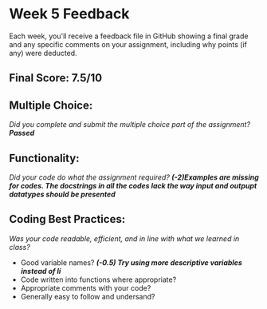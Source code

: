 # Week 5 Feedback
Each week, you'll receive a feedback file in GitHub showing a final grade and any specific comments on your assignment, including why points (if any) were deducted.


## Final Score: 7.5/10

## Multiple Choice:
_Did you complete and submit the multiple choice part of the assignment?_
***Passed***

## Functionality: 
_Did your code do what the assignment required?_
***(-2)Examples are missing for codes. The docstrings in all the codes lack the way input and outpupt datatypes should be presented***

## Coding Best Practices:
_Was your code readable, efficient, and in line with what we learned in class?_
* Good variable names? 
 ***(-0.5) Try using more descriptive variables instead of li***
* Code written into functions where appropriate?
* Appropriate comments with your code?
* Generally easy to follow and undersand?
